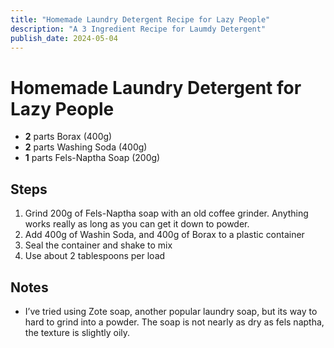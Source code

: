 ```yaml
---
title: "Homemade Laundry Detergent Recipe for Lazy People"
description: "A 3 Ingredient Recipe for Laumdy Detergent"
publish_date: 2024-05-04
---
```


# Homemade Laundry Detergent for Lazy People

- **2** parts Borax (400g)
- **2** parts Washing Soda (400g)
- **1** parts Fels-Naptha Soap (200g)
## Steps
1. Grind 200g of Fels-Naptha soap with an old coffee grinder. Anything works really as long as you can get it down to powder.
2. Add 400g of Washin Soda, and 400g of Borax to a plastic container
3. Seal the container and shake to mix
4. Use about 2 tablespoons per load

## Notes
- I’ve tried using Zote soap, another popular laundry soap, but its way to hard to grind into a powder. The soap is not nearly as dry as fels naptha, the texture is slightly oily.
